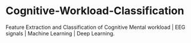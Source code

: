 # Cognitive-Workload-Classification
Feature Extraction and Classification of Cognitive Mental workload | EEG signals | Machine Learning | Deep Learning.
